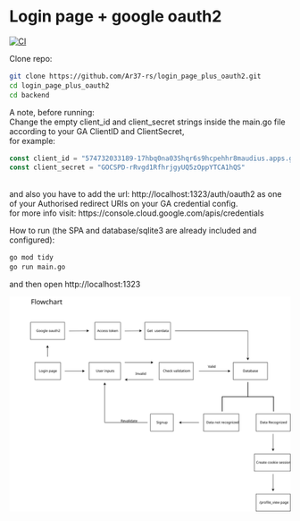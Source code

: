 # Login page + google oauth2 

[![CI](https://github.com/Ar37-rs/login_page_plus_oauth2/actions/workflows/go.yml/badge.svg)](https://github.com/Ar37-rs/login_page_plus_oauth2/actions/workflows/go.yml)

Clone repo:

```bash
git clone https://github.com/Ar37-rs/login_page_plus_oauth2.git
cd login_page_plus_oauth2
cd backend
```

A note, before running:<br />
Change the empty client_id and client_secret strings inside the main.go file according to your GA ClientID and ClientSecret,<br />
for example:
```go
const client_id = "574732033189-17hbq0na03Shqr6s9hcpehhr8maudius.apps.googleusercontent.com"
const client_secret = "GOCSPD-rRvgd1RfhrjgyUQ5zOppYTCA1hQS"
```
<br />
and also you have to add the url: http://localhost:1323/auth/oauth2 as one of your Authorised redirect URIs on your GA credential config.<br />
for more info visit: https://console.cloud.google.com/apis/credentials

How to run (the SPA and database/sqlite3 are already included and configured):

```bash
go mod tidy
go run main.go
```

and then open http://localhost:1323

![alt_test](image/flowchart.svg)
